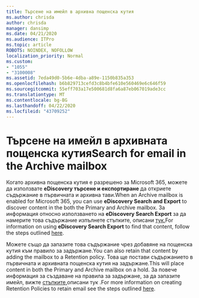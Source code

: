 ```yaml
---
title: Търсене на имейл в архивна пощенска кутия
ms.author: chrisda
author: chrisda
manager: dansimp
ms.date: 04/21/2020
ms.audience: ITPro
ms.topic: article
ROBOTS: NOINDEX, NOFOLLOW
localization_priority: Normal
ms.custom:
- "1055"
- "3100008"
ms.assetid: 7eda49d0-5b6e-4dba-a89e-1150b835a353
ms.openlocfilehash: b6b829713cefd3c8b4bfe610e560469e6c646f59
ms.sourcegitcommit: 55eff703a17e500681d8fa6a87eb067019ade3cc
ms.translationtype: MT
ms.contentlocale: bg-BG
ms.lasthandoff: 04/22/2020
ms.locfileid: "43709252"
---
```

# <a name="search-for-email-in-the-archive-mailbox"></a><span data-ttu-id="30d71-102">Търсене на имейл в архивната пощенска кутия</span><span class="sxs-lookup"><span data-stu-id="30d71-102">Search for email in the Archive mailbox</span></span>

<span data-ttu-id="30d71-103">Когато архивна пощенска кутия е разрешено за Microsoft 365, можете да използвате **eDiscovery търсене и експортиране** да откриете съдържание в първичната и архивна тави.</span><span class="sxs-lookup"><span data-stu-id="30d71-103">When an Archive mailbox is enabled for Microsoft 365, you can use **eDiscovery Search and Export** to discover content in the both the Primary and Archive mailbox.</span></span> <span data-ttu-id="30d71-104">За информация относно използването на **eDiscovery Search Export** за да намерите това съдържание изпълнете стъпките, описани [тук.](https://docs.microsoft.com/office365/securitycompliance/export-search-results)</span><span class="sxs-lookup"><span data-stu-id="30d71-104">For information on using **eDiscovery Search Export** to find that content, follow the steps outlined [here](https://docs.microsoft.com/office365/securitycompliance/export-search-results).</span></span>
  
<span data-ttu-id="30d71-105">Можете също да запазите това съдържание чрез добавяне на пощенска кутия към правило за задържане.</span><span class="sxs-lookup"><span data-stu-id="30d71-105">You can also retain that content by adding the mailbox to a Retention policy.</span></span> <span data-ttu-id="30d71-106">Това ще постави съдържанието в първичната и архивната пощенска кутия на задържане.</span><span class="sxs-lookup"><span data-stu-id="30d71-106">This will place content in both the Primary and Archive mailbox on a hold.</span></span> <span data-ttu-id="30d71-107">За повече информация за създаване на правила за задържане, за да запазите имейл, вижте [стъпките,](https://docs.microsoft.com/Office365/securitycompliance/retention-policies)описани тук .</span><span class="sxs-lookup"><span data-stu-id="30d71-107">For more information on creating Retention Policies to retain email see the steps outlined [here](https://docs.microsoft.com/Office365/securitycompliance/retention-policies).</span></span>
  
